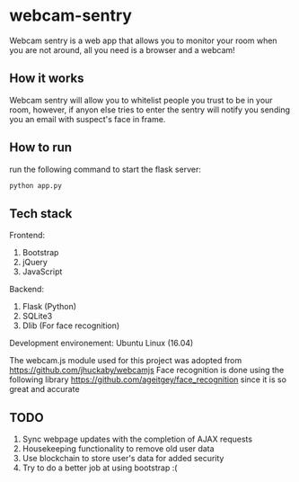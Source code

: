 # webcam-sentry

Webcam sentry is a web app that allows you to monitor your room when you are not around, all you need is a browser and a webcam!

## How it works
Webcam sentry will allow you to whitelist people you trust to be in your room, however, if anyon else tries to enter the sentry will notify you sending you an email with suspect's face in frame. 

## How to run
run the following command to start the flask server:

```bash
python app.py
```

## Tech stack
Frontend:
  1. Bootstrap
  2. jQuery
  3. JavaScript
  
Backend:
  1. Flask (Python)
  2. SQLite3
  3. Dlib (For face recognition)

Development environement: Ubuntu Linux (16.04)

The webcam.js module used for this project was adopted from https://github.com/jhuckaby/webcamjs
Face recognition is done using the following library https://github.com/ageitgey/face_recognition since it is so great and accurate

## TODO
1. Sync webpage updates with the completion of AJAX requests
2. Housekeeping functionality to remove old user data
3. Use blockchain to store user's data for added security
4. Try to do a better job at using bootstrap :(
